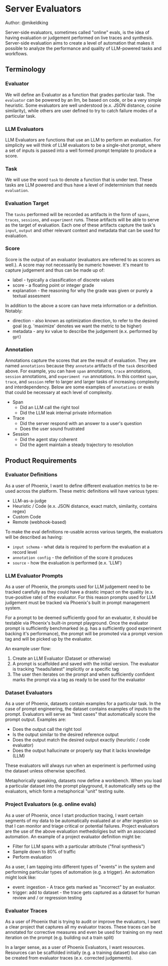 # Server Evaluators

Author: @mikeldking

Server-side evaluators, sometimes called "online" evals, is the idea of having evaluation or judgement performed on live traces and synthesis. Server-side evaluation aims to create a level of automation that makes it possible to analyze the performance and quality of LLM-powered tasks and workflows.

## Terminology

### Evaluator

We will define an Evaluator as a function that grades particular task. The `evaluator` can be powered by an llm, be based on code, or be a very simple heuristic. Some evaluators are well understood (e.x. JSON distance, cosine similarity), while others are user defined to try to catch failure modes of a particular task.

### LLM Evaluators

LLM Evaluators are functions that use an LLM to perform an evaluation. For simplicity we will think of LLM evaluators to be a single-shot prompt, where a set of inputs is passed into a well formed prompt template to produce a score.

### Task

We will use the word `task` to denote a function that is under test. These tasks are LLM powered and thus have a level of indeterminism that needs `evaluation`.

### Evaluation Target

The `tasks` performed will be recorded as artifacts in the form of `spans`, `traces`, `sessions`, and `experiment` runs. These artifacts will be able to serve as the target of evaluation. Each one of these artifacts capture the task's `input`, `output` and other relevant context and metadata that can be used for evaluation.

### Score

Score is the output of an evaluator (evaluators are referred to as scorers as well.). A score may not necessarily be numeric however. It's meant to capture judgement and thus can be made up of:

- label - typically a classification of discrete values
- score - a floating point or integer grade
- explanation - the reasoning for why the grade was given or purely a textual assesment

In addition to the above a score can have meta information or a definition. Notably:

- direction - also known as optimization direction, to refer to the desired goal (e.g. 'maximize' denotes we want the metric to be higher)
- metadata - any kv value to describe the judgement (e.x. performed by `gpt`)

### Annotation

Annotations capture the scores that are the result of evaluation. They are named `annotations` because they `annotate` artifacts of the `task` described above. For example, you can have `span` annotations, `trace` annotations, `session` annotations, and `experiment run` annotations. In this context `span`, `trace`, and `session` refer to larger and larger tasks of increasing complexity and interdependency. Below are some examples of `annotations` or evals that could be necessary at each level of complexity.

- Span
  - Did an LLM call the right tool
  - Did the LLM leak internal private information
- Trace
  - Did the server respond with an answer to a user's question
  - Does the user sound frustrated
- Session
  - Did the agent stay coherent
  - Did the agent maintain a steady trajectory to resolution

## Product Requirements

### Evaluator Definitions

As a user of Phoenix, I want to define different evaluation metrics to be re-used across the platform. These metric definitions will have various types:

- LLM-as-a-judge
- Heuristic / Code (e.x. JSON distance, exact match, similarity, contains regex)
- Custom Code
- Remote (webhook-based)

To make the eval definitions re-usable across various targets, the evaluators will be described as having:

- `input schema` - what data is required to perform the evaluation at a record level
- `annotation config` - the definition of the score it produces
- `source` - how the evaluation is performed (e.x. 'LLM')

### LLM Evaluator Prompts

As a user of Phoenix, the prompts used for LLM judgement need to be tracked carefully as they could have a drastic impact on the quality (e.x. true-positive rate) of the evaluator. For this reason prompts used for LLM judgement must be tracked via Phoenix's built in prompt management system.

For a prompt to be deemed sufficiently good for an evaluator, it should be testable via Phoenix's built-in prompt playground. Once the evaluator prompt is sufficiently benchmarked (e.g. has a sufficiently good experiment backing it's performance), the prompt will be promoted via a prompt version tag and will be picked up by the evaluator.

An example user flow:

1. Create an LLM Evaluator (Dataset or otherwise)
2. A prompt is scaffolded and saved with the initial version. The evaluator is tracking "heads/latest" implicitly or a specific tag
3. The user then iterates on the prompt and when sufficiently confident marks the prompt via a tag as ready to be used for the evaluator

### Dataset Evaluators

As a user of Phoenix, datasets contain examples for a particular task. In the case of prompt engineering, the dataset contains examples of inputs to the prompt. Evaluators will serve as "test cases" that automatically score the prompt output. Examples are:

- Does the output call the right tool
- Is the output similar to the desired reference output
- Does the output match the desired output exactly (heuristic / code evaluator)
- Does the output hallucinate or properly say that it lacks knowledge (LLM)

These evaluators will always run when an experiment is performed using the dataset unless otherwise specified.

Metaphorically speaking, datasets now define a workbench. When you load a particular dataset into the prompt playground, it automatically sets up the evaluators, which form a metaphorical "unit" testing suite.

### Project Evaluators (e.g. online evals)

As a user of Phoenix, once I start production tracing, I want certain segments of my data to be automatically evaluated at or after ingestion so that I can monitor and triage critical or potential failures. Project evaluators are the use of the above evaluation methedoligies but with an associated automation. An example of a project evaluator definition might be:

- Filter for LLM spans with a particular attribute ("final synthesis")
- Sample down to 80% of traffic
- Perform evaluation

As a user, I am tapping into different types of "events" in the system and performing particular types of automation (e.g. a trigger). An automation might look like:

- event: ingestion - A trace gets marked as "incorrect" by an evaluator.
- trigger: add to dataset - the trace gets captured as a dataset for human review and / or regression testing

### Evaluator Traces

As a user of Phoenix that is trying to audit or improve the evaluators, I want a clear project that captures all my evaluator traces. These traces can be annotated for corrective measures and even be used for training on my next iteration on the prompt (e.g. building out a train split)

In a larger sense, as a user of Phoenix Evaluators, I want resources. Resources can be scaffolded initially (e.g. a training dataset) but also can be created from evaluator traces (e.x. corrected judgements).

